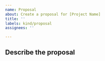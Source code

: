 ```yaml
---
name: Proposal
about: Create a proposal for [Project Name]
title: ''
labels: kind/proposal
assignees: ''

---
```

## Describe the proposal
